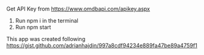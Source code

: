 Get API Key from https://www.omdbapi.com/apikey.aspx

1. Run npm i in the terminal
2. Run npm start

This app was created following https://gist.github.com/adrianhajdin/997a8cdf94234e889fa47be89a4759f1 
